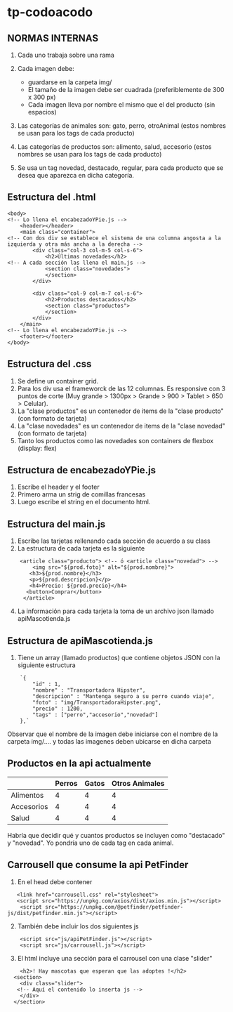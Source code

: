 # tp-codoacodo

## NORMAS INTERNAS

1. Cada uno trabaja sobre una rama
2. Cada imagen debe:
	- guardarse en la carpeta img/
	- El tamaño de la imagen debe ser cuadrada (preferiblemente de 300 x 300 px)
	- Cada imagen lleva por nombre el mismo que el del producto (sin espacios)
	
3. Las categorías de animales son: gato, perro, otroAnimal (estos nombres se usan para los tags de cada producto)
4. Las categorías de productos son: alimento, salud, accesorio (estos nombres se usan para los tags de cada producto)
5. Se usa un tag novedad, destacado, regular, para cada producto que se desea que aparezca en dicha categoría.

## Estructura del .html
```
<body>
<!-- Lo llena el encabezadoYPie.js -->
	<header></header> 
	<main class="container">
<!-- Con dos div se establece el sistema de una columna angosta a la izquierda y otra más ancha a la derecha -->
		<div class="col-3 col-m-5 col-s-6">
			<h2>Últimas novedades</h2>
<!-- A cada sección las llena el main.js -->
			<section class="novedades"> 
			</section>
		</div>
		
		<div class="col-9 col-m-7 col-s-6">  
			<h2>Productos destacados</h2>
			<section class="productos">
			</section>
		</div>     
	</main>
<!-- Lo llena el encabezadoYPie.js -->
	<footer></footer> 
</body>
```
## Estructura del .css
1. Se define un container grid.
2. Para los div usa el frameworck de las 12 columnas. Es responsive con 3 puntos de corte (Muy grande > 1300px > Grande > 900 > Tablet > 650 > Celular).
3. La "clase productos" es un contenedor de items de la "clase producto" (con formato de tarjeta)
4. La "clase novedades" es un contenedor de items de la "clase novedad" (con formato de tarjeta)
5. Tanto los productos como las novedades son containers de flexbox (display: flex)

## Estructura de encabezadoYPie.js
1. Escribe el header y el footer
2. Primero arma un strig de comillas francesas
3. Luego escribe el string en el documento html.

## Estructura del main.js
1. Escribe las tarjetas rellenando cada sección de acuerdo a su class
3. La estructura de cada tarjeta es la siguiente
```
	<article class="producto"> <!-- ó <article class="novedad"> -->
		<img src="${prod.foto}" alt="${prod.nombre}">
 	   <h3>${prod.nombre}</h3>
  	   <p>${prod.descripcion}</p>
  	   <h4>Precio: ${prod.precio}</h4>
      <button>Comprar</button>
  	 </article>
 ```      
4. La información para cada tarjeta la toma de un archivo json llamado apiMascotienda.js

## Estructura de apiMascotienda.js
1. Tiene un array (llamado productos) que contiene objetos JSON con la siguiente estructura
```
	`{
		"id" : 1,
		"nombre" : "Transportadora Hipster",
		"descripcion" : "Mantenga seguro a su perro cuando viaje",
		"foto" : "img/TransportadoraHipster.png",
		"precio" : 1200,
		"tags" : ["perro","accesorio","novedad"]
	},`
```
Observar que el nombre de la imagen debe iniciarse con el nombre de la carpeta img/.... y todas las imagenes deben ubicarse en dicha carpeta
	
## Productos en la api actualmente
	
|					| Perros			|	Gatos			| Otros Animales|
|------------- | ------------ | ------------ | ------------- |
|Alimentos		|			4		|			4		|			4		 |
|Accesorios		|			4		|			4		|			4		 |
|Salud			|			4		|			4		|			4		 |

Habría que decidir qué y cuantos productos se incluyen como "destacado" y "novedad". Yo pondría uno de cada tag en cada animal.

## Carrousell que consume la api PetFinder
1. En el head debe contener
```
   <link href="carrousell.css" rel="stylesheet">
   <script src="https://unpkg.com/axios/dist/axios.min.js"></script>
	<script src="https://unpkg.com/@petfinder/petfinder-js/dist/petfinder.min.js"></script>  
```
2. También debe incluir los dos siguientes js
```
 	<script src="js/apiPetFinder.js"></script>
  	<script src="js/carrousell.js"></script>
```
3. El html incluye una sección para el carrousel con una clase "slider"
```
    <h2>! Hay mascotas que esperan que las adoptes !</h2>
  <section>
    <div class="slider">
   <!-- Aquí el contenido lo inserta js -->
    </div>
  </section>
  ```